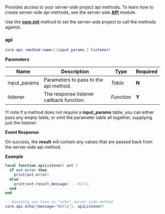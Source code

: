 Provides access to your server-side project api methods. To learn how to create server-side api methods, see the server-side __[API](server-api/api)__ module.

Use the __[core.init](core/#init)__ method to set the server-side project to call the methods against.

### api

```lua
core.api.<method-name>([input_params,] listener)
```

__Parameters__

|Name|Description|Type|Required|
|----|-----------|----|--------|
|input_params|Parameters to pass to the api method.|_Table_|__N__|
|listener|The response listener callback function.|_Function_|__Y__|

!!! note
    If a method does not require a __input_params__ table, you can either pass any empty table, or omit the parameter table all together, supplying just the listener.

__Event Response__

On success, the __result__ will contain any values that are passed back from the server-side api method.

__Example__

```lua
local function apiListener( evt )
  if evt.error then
    print(evt.error)
  else
    print(evt.result.message) -- Hello
  end
end

-- Assuming you have an "echo" server-side method
core.api.echo({message="Hello"}, apiListener)
```
